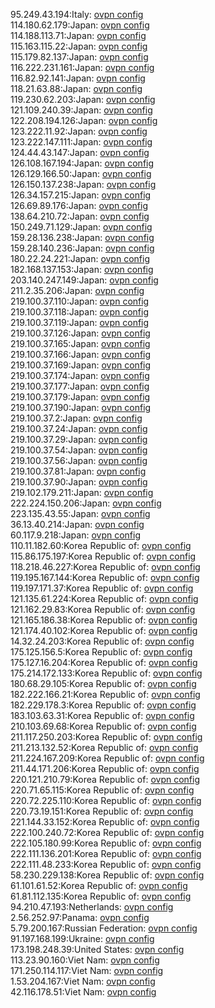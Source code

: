 95.249.43.194:Italy: [ovpn config](vpn/95_249_43_194.ovpn)  
114.180.62.179:Japan: [ovpn config](vpn/114_180_62_179.ovpn)  
114.188.113.71:Japan: [ovpn config](vpn/114_188_113_71.ovpn)  
115.163.115.22:Japan: [ovpn config](vpn/115_163_115_22.ovpn)  
115.179.82.137:Japan: [ovpn config](vpn/115_179_82_137.ovpn)  
116.222.231.161:Japan: [ovpn config](vpn/116_222_231_161.ovpn)  
116.82.92.141:Japan: [ovpn config](vpn/116_82_92_141.ovpn)  
118.21.63.88:Japan: [ovpn config](vpn/118_21_63_88.ovpn)  
119.230.62.203:Japan: [ovpn config](vpn/119_230_62_203.ovpn)  
121.109.240.39:Japan: [ovpn config](vpn/121_109_240_39.ovpn)  
122.208.194.126:Japan: [ovpn config](vpn/122_208_194_126.ovpn)  
123.222.11.92:Japan: [ovpn config](vpn/123_222_11_92.ovpn)  
123.222.147.111:Japan: [ovpn config](vpn/123_222_147_111.ovpn)  
124.44.43.147:Japan: [ovpn config](vpn/124_44_43_147.ovpn)  
126.108.167.194:Japan: [ovpn config](vpn/126_108_167_194.ovpn)  
126.129.166.50:Japan: [ovpn config](vpn/126_129_166_50.ovpn)  
126.150.137.238:Japan: [ovpn config](vpn/126_150_137_238.ovpn)  
126.34.157.215:Japan: [ovpn config](vpn/126_34_157_215.ovpn)  
126.69.89.176:Japan: [ovpn config](vpn/126_69_89_176.ovpn)  
138.64.210.72:Japan: [ovpn config](vpn/138_64_210_72.ovpn)  
150.249.71.129:Japan: [ovpn config](vpn/150_249_71_129.ovpn)  
159.28.136.238:Japan: [ovpn config](vpn/159_28_136_238.ovpn)  
159.28.140.236:Japan: [ovpn config](vpn/159_28_140_236.ovpn)  
180.22.24.221:Japan: [ovpn config](vpn/180_22_24_221.ovpn)  
182.168.137.153:Japan: [ovpn config](vpn/182_168_137_153.ovpn)  
203.140.247.149:Japan: [ovpn config](vpn/203_140_247_149.ovpn)  
211.2.35.206:Japan: [ovpn config](vpn/211_2_35_206.ovpn)  
219.100.37.110:Japan: [ovpn config](vpn/219_100_37_110.ovpn)  
219.100.37.118:Japan: [ovpn config](vpn/219_100_37_118.ovpn)  
219.100.37.119:Japan: [ovpn config](vpn/219_100_37_119.ovpn)  
219.100.37.126:Japan: [ovpn config](vpn/219_100_37_126.ovpn)  
219.100.37.165:Japan: [ovpn config](vpn/219_100_37_165.ovpn)  
219.100.37.166:Japan: [ovpn config](vpn/219_100_37_166.ovpn)  
219.100.37.169:Japan: [ovpn config](vpn/219_100_37_169.ovpn)  
219.100.37.174:Japan: [ovpn config](vpn/219_100_37_174.ovpn)  
219.100.37.177:Japan: [ovpn config](vpn/219_100_37_177.ovpn)  
219.100.37.179:Japan: [ovpn config](vpn/219_100_37_179.ovpn)  
219.100.37.190:Japan: [ovpn config](vpn/219_100_37_190.ovpn)  
219.100.37.2:Japan: [ovpn config](vpn/219_100_37_2.ovpn)  
219.100.37.24:Japan: [ovpn config](vpn/219_100_37_24.ovpn)  
219.100.37.29:Japan: [ovpn config](vpn/219_100_37_29.ovpn)  
219.100.37.54:Japan: [ovpn config](vpn/219_100_37_54.ovpn)  
219.100.37.56:Japan: [ovpn config](vpn/219_100_37_56.ovpn)  
219.100.37.81:Japan: [ovpn config](vpn/219_100_37_81.ovpn)  
219.100.37.90:Japan: [ovpn config](vpn/219_100_37_90.ovpn)  
219.102.179.211:Japan: [ovpn config](vpn/219_102_179_211.ovpn)  
222.224.150.206:Japan: [ovpn config](vpn/222_224_150_206.ovpn)  
223.135.43.55:Japan: [ovpn config](vpn/223_135_43_55.ovpn)  
36.13.40.214:Japan: [ovpn config](vpn/36_13_40_214.ovpn)  
60.117.9.218:Japan: [ovpn config](vpn/60_117_9_218.ovpn)  
110.11.182.60:Korea Republic of: [ovpn config](vpn/110_11_182_60.ovpn)  
115.86.175.197:Korea Republic of: [ovpn config](vpn/115_86_175_197.ovpn)  
118.218.46.227:Korea Republic of: [ovpn config](vpn/118_218_46_227.ovpn)  
119.195.167.144:Korea Republic of: [ovpn config](vpn/119_195_167_144.ovpn)  
119.197.171.37:Korea Republic of: [ovpn config](vpn/119_197_171_37.ovpn)  
121.135.61.224:Korea Republic of: [ovpn config](vpn/121_135_61_224.ovpn)  
121.162.29.83:Korea Republic of: [ovpn config](vpn/121_162_29_83.ovpn)  
121.165.186.38:Korea Republic of: [ovpn config](vpn/121_165_186_38.ovpn)  
121.174.40.102:Korea Republic of: [ovpn config](vpn/121_174_40_102.ovpn)  
14.32.24.203:Korea Republic of: [ovpn config](vpn/14_32_24_203.ovpn)  
175.125.156.5:Korea Republic of: [ovpn config](vpn/175_125_156_5.ovpn)  
175.127.16.204:Korea Republic of: [ovpn config](vpn/175_127_16_204.ovpn)  
175.214.172.133:Korea Republic of: [ovpn config](vpn/175_214_172_133.ovpn)  
180.68.29.105:Korea Republic of: [ovpn config](vpn/180_68_29_105.ovpn)  
182.222.166.21:Korea Republic of: [ovpn config](vpn/182_222_166_21.ovpn)  
182.229.178.3:Korea Republic of: [ovpn config](vpn/182_229_178_3.ovpn)  
183.103.63.31:Korea Republic of: [ovpn config](vpn/183_103_63_31.ovpn)  
210.103.69.68:Korea Republic of: [ovpn config](vpn/210_103_69_68.ovpn)  
211.117.250.203:Korea Republic of: [ovpn config](vpn/211_117_250_203.ovpn)  
211.213.132.52:Korea Republic of: [ovpn config](vpn/211_213_132_52.ovpn)  
211.224.167.209:Korea Republic of: [ovpn config](vpn/211_224_167_209.ovpn)  
211.44.171.206:Korea Republic of: [ovpn config](vpn/211_44_171_206.ovpn)  
220.121.210.79:Korea Republic of: [ovpn config](vpn/220_121_210_79.ovpn)  
220.71.65.115:Korea Republic of: [ovpn config](vpn/220_71_65_115.ovpn)  
220.72.225.110:Korea Republic of: [ovpn config](vpn/220_72_225_110.ovpn)  
220.73.19.151:Korea Republic of: [ovpn config](vpn/220_73_19_151.ovpn)  
221.144.33.152:Korea Republic of: [ovpn config](vpn/221_144_33_152.ovpn)  
222.100.240.72:Korea Republic of: [ovpn config](vpn/222_100_240_72.ovpn)  
222.105.180.99:Korea Republic of: [ovpn config](vpn/222_105_180_99.ovpn)  
222.111.136.201:Korea Republic of: [ovpn config](vpn/222_111_136_201.ovpn)  
222.111.48.233:Korea Republic of: [ovpn config](vpn/222_111_48_233.ovpn)  
58.230.229.138:Korea Republic of: [ovpn config](vpn/58_230_229_138.ovpn)  
61.101.61.52:Korea Republic of: [ovpn config](vpn/61_101_61_52.ovpn)  
61.81.112.135:Korea Republic of: [ovpn config](vpn/61_81_112_135.ovpn)  
94.210.47.193:Netherlands: [ovpn config](vpn/94_210_47_193.ovpn)  
2.56.252.97:Panama: [ovpn config](vpn/2_56_252_97.ovpn)  
5.79.200.167:Russian Federation: [ovpn config](vpn/5_79_200_167.ovpn)  
91.197.168.199:Ukraine: [ovpn config](vpn/91_197_168_199.ovpn)  
173.198.248.39:United States: [ovpn config](vpn/173_198_248_39.ovpn)  
113.23.90.160:Viet Nam: [ovpn config](vpn/113_23_90_160.ovpn)  
171.250.114.117:Viet Nam: [ovpn config](vpn/171_250_114_117.ovpn)  
1.53.204.167:Viet Nam: [ovpn config](vpn/1_53_204_167.ovpn)  
42.116.178.51:Viet Nam: [ovpn config](vpn/42_116_178_51.ovpn)  
